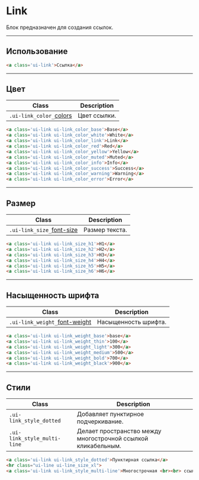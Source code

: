 <!--
docs/blocks/link|70
-->

[colors]: docs/base/colors.html
[text]: docs/base/text.html

# Link

Блок предназначен для создания ссылок.

---

## Использование

``` html
<a class='ui-link'>Cсылка</a>
```

---

## Цвет

|         Class         |         Description         |
|-----------------------|-----------------------------|
|  `.ui-link_color_`[colors]  | Цвет ссылки.  |

``` html
<a class='ui-link ui-link_color_base'>Base</a>
<a class='ui-link ui-link_color_white'>White</a>
<a class='ui-link ui-link_color_link'>Link</a>
<a class='ui-link ui-link_color_red'>Red</a>
<a class='ui-link ui-link_color_yellow'>Yellow</a>
<a class='ui-link ui-link_color_muted'>Muted</a>
<a class='ui-link ui-link_color_info'>Info</a>
<a class='ui-link ui-link_color_success'>Success</a>
<a class='ui-link ui-link_color_warning'>Warning</a>
<a class='ui-link ui-link_color_error'>Error</a>
```

---

## Размер

|         Class         |         Description         |
|-----------------------|-----------------------------|
|  `.ui-link_size_`[font-size][text]  | Размер текста.  |

``` html
<a class='ui-link ui-link_size_h1'>H1</a>
<a class='ui-link ui-link_size_h2'>H2</a>
<a class='ui-link ui-link_size_h3'>H3</a>
<a class='ui-link ui-link_size_h4'>H4</a>
<a class='ui-link ui-link_size_h5'>H5</a>
<a class='ui-link ui-link_size_h6'>H6</a>
```

---

## Насыщенность шрифта

|        Class       |    Description   |
|--------------------|------------------|
|  `.ui-link_weight_`[font-weight][text]  | Насыщенность шрифта.  |


``` html
<a class='ui-link ui-link_weight_base'>base</a>
<a class='ui-link ui-link_weight_thin'>100</a>
<a class='ui-link ui-link_weight_light'>300</a>
<a class='ui-link ui-link_weight_medium'>500</a>
<a class='ui-link ui-link_weight_bold'>700</a>
<a class='ui-link ui-link_weight_black'>900</a>
```

---

## Стили

|          Class          |             Description             |
|-------------------------|-------------------------------------|
| `.ui-link_style_dotted` | Добавляет пунктирное подчеркивание. |
| `.ui-link_style_multi-line` | Делает пространство между многострочной ссылкой кликабельным. |

``` html
<a class='ui-link ui-link_style_dotted'>Пунктирная ссылка</a>
<hr class="ui-line ui-line_size_xl">
<a class='ui-link ui-link_style_multi-line'>Многострочная <br><br> ссылка</a>
```
